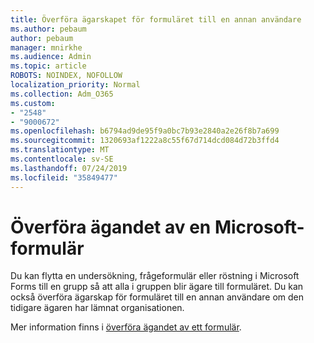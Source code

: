 ```yaml
---
title: Överföra ägarskapet för formuläret till en annan användare
ms.author: pebaum
author: pebaum
manager: mnirkhe
ms.audience: Admin
ms.topic: article
ROBOTS: NOINDEX, NOFOLLOW
localization_priority: Normal
ms.collection: Adm_O365
ms.custom:
- "2548"
- "9000672"
ms.openlocfilehash: b6794ad9de95f9a0bc7b93e2840a2e26f8b7a699
ms.sourcegitcommit: 1320693af1222a8c55f67d714dcd084d72b3ffd4
ms.translationtype: MT
ms.contentlocale: sv-SE
ms.lasthandoff: 07/24/2019
ms.locfileid: "35849477"
---
```

# <a name="transfer-ownership-of-a-microsoft-form"></a>Överföra ägandet av en Microsoft-formulär

Du kan flytta en undersökning, frågeformulär eller röstning i Microsoft Forms till en grupp så att alla i gruppen blir ägare till formuläret. Du kan också överföra ägarskap för formuläret till en annan användare om den tidigare ägaren har lämnat organisationen.

Mer information finns i [överföra ägandet av ett formulär](https://support.office.com/article/Transfer-ownership-of-a-form-921a6361-a4e5-44ea-bce9-c4ed63aa54b4).